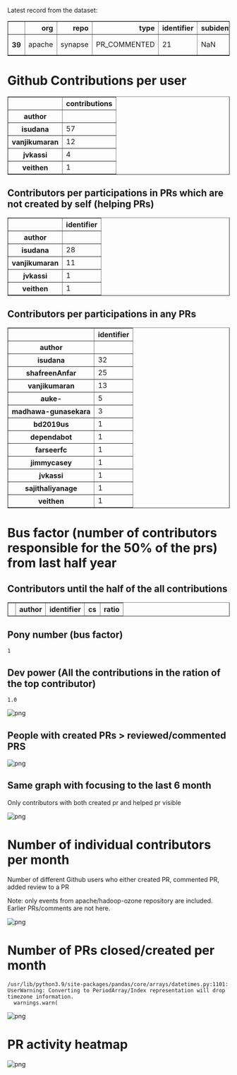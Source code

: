 Latest record from the dataset:




<div>
<table border="1" class="dataframe">
  <thead>
    <tr style="text-align: right;">
      <th></th>
      <th>org</th>
      <th>repo</th>
      <th>type</th>
      <th>identifier</th>
      <th>subidentifier</th>
      <th>date</th>
      <th>author</th>
      <th>owner</th>
      <th>project</th>
    </tr>
  </thead>
  <tbody>
    <tr>
      <th>39</th>
      <td>apache</td>
      <td>synapse</td>
      <td>PR_COMMENTED</td>
      <td>21</td>
      <td>NaN</td>
      <td>2020-12-17 11:47:36+00:00</td>
      <td>jvkassi</td>
      <td>dependabot</td>
      <td>synapse</td>
    </tr>
  </tbody>
</table>
</div>



# Github Contributions per user





<div>
<table border="1" class="dataframe">
  <thead>
    <tr style="text-align: right;">
      <th></th>
      <th>contributions</th>
    </tr>
    <tr>
      <th>author</th>
      <th></th>
    </tr>
  </thead>
  <tbody>
    <tr>
      <th>isudana</th>
      <td>57</td>
    </tr>
    <tr>
      <th>vanjikumaran</th>
      <td>12</td>
    </tr>
    <tr>
      <th>jvkassi</th>
      <td>4</td>
    </tr>
    <tr>
      <th>veithen</th>
      <td>1</td>
    </tr>
  </tbody>
</table>
</div>



## Contributors per participations in PRs which are not created by self (helping PRs)




<div>
<table border="1" class="dataframe">
  <thead>
    <tr style="text-align: right;">
      <th></th>
      <th>identifier</th>
    </tr>
    <tr>
      <th>author</th>
      <th></th>
    </tr>
  </thead>
  <tbody>
    <tr>
      <th>isudana</th>
      <td>28</td>
    </tr>
    <tr>
      <th>vanjikumaran</th>
      <td>11</td>
    </tr>
    <tr>
      <th>jvkassi</th>
      <td>1</td>
    </tr>
    <tr>
      <th>veithen</th>
      <td>1</td>
    </tr>
  </tbody>
</table>
</div>



## Contributors per participations in any PRs




<div>
<table border="1" class="dataframe">
  <thead>
    <tr style="text-align: right;">
      <th></th>
      <th>identifier</th>
    </tr>
    <tr>
      <th>author</th>
      <th></th>
    </tr>
  </thead>
  <tbody>
    <tr>
      <th>isudana</th>
      <td>32</td>
    </tr>
    <tr>
      <th>shafreenAnfar</th>
      <td>25</td>
    </tr>
    <tr>
      <th>vanjikumaran</th>
      <td>13</td>
    </tr>
    <tr>
      <th>auke-</th>
      <td>5</td>
    </tr>
    <tr>
      <th>madhawa-gunasekara</th>
      <td>3</td>
    </tr>
    <tr>
      <th>bd2019us</th>
      <td>1</td>
    </tr>
    <tr>
      <th>dependabot</th>
      <td>1</td>
    </tr>
    <tr>
      <th>farseerfc</th>
      <td>1</td>
    </tr>
    <tr>
      <th>jimmycasey</th>
      <td>1</td>
    </tr>
    <tr>
      <th>jvkassi</th>
      <td>1</td>
    </tr>
    <tr>
      <th>sajithaliyanage</th>
      <td>1</td>
    </tr>
    <tr>
      <th>veithen</th>
      <td>1</td>
    </tr>
  </tbody>
</table>
</div>



# Bus factor (number of contributors responsible for the 50% of the prs) from last half year

## Contributors until the half of the all contributions




<div>
<table border="1" class="dataframe">
  <thead>
    <tr style="text-align: right;">
      <th></th>
      <th>author</th>
      <th>identifier</th>
      <th>cs</th>
      <th>ratio</th>
    </tr>
  </thead>
  <tbody>
  </tbody>
</table>
</div>



## Pony number (bus factor)




    1



## Dev power (All the contributions in the ration of the top contributor)




    1.0




    
![png](github-contributions_files/github-contributions_18_0.png)
    


## People with created PRs > reviewed/commented PRS


    
![png](github-contributions_files/github-contributions_21_0.png)
    


## Same graph with focusing to the last 6 month

Only contributors with both created pr and helped pr visible


    
![png](github-contributions_files/github-contributions_25_0.png)
    


# Number of individual contributors per month

Number of different Github users who either created PR, commented PR, added review to a PR

Note: only events from apache/hadoop-ozone repository are included. Earlier PRs/comments are not here.


    
![png](github-contributions_files/github-contributions_28_0.png)
    


# Number of PRs closed/created per month

    /usr/lib/python3.9/site-packages/pandas/core/arrays/datetimes.py:1101: UserWarning: Converting to PeriodArray/Index representation will drop timezone information.
      warnings.warn(



    
![png](github-contributions_files/github-contributions_31_0.png)
    


# PR activity heatmap


    
![png](github-contributions_files/github-contributions_34_0.png)
    

